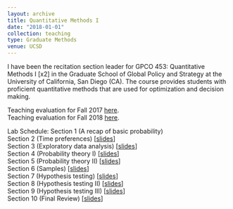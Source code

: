 ```yaml
---
layout: archive
title: Quantitative Methods I
date: "2018-01-01"
collection: teaching
type: Graduate Methods
venue: UCSD
---
```


I have been the recitation section leader for GPCO 453: Quantitative Methods I [x2] in the Graduate School of Global Policy and Strategy at the University of California, San Diego (CA). The course provides students with proficient quantitative methods that are used for optimization and decision making.

Teaching evaluation for Fall 2017 [here](https://shanexuan.github.io/files/qm1-eval-fa17.pdf).  
Teaching evaluation for Fall 2018 [here](https://shanexuan.github.io/files/qm1-eval-fa18.pdf).

Lab Schedule: 
Section 1 (A recap of basic probability)  
Section 2 (Time preferences) [[slides](https://shanexuan.github.io/files/qm1-slides/time.pdf)]  
Section 3 (Exploratory data analysis) [[slides](https://shanexuan.github.io/files/qm1-slides/explore.pdf)]  
Section 4 (Probability theory I) [[slides](https://shanexuan.github.io/files/qm1-slides/prob1.pdf)]  
Section 5 (Probability theory II) [[slides](https://shanexuan.github.io/files/qm1-slides/prob2.pdf)]  
Section 6 (Samples) [[slides](https://shanexuan.github.io/files/qm1-slides/sample.pdf)]  
Section 7 (Hypothesis testing) [[slides](https://shanexuan.github.io/files/qm1-slides/hyp1.pdf)]  
Section 8 (Hypothesis testing II) [[slides](https://shanexuan.github.io/files/qm1-slides/hyp2.pdf)]  
Section 9 (Hypothesis testing III) [[slides](https://shanexuan.github.io/files/qm1-slides/hyp3.pdf)]  
Section 10 (Final Review) [[slides](https://shanexuan.github.io/files/qm1-slides/hyp-review.pdf)]  
